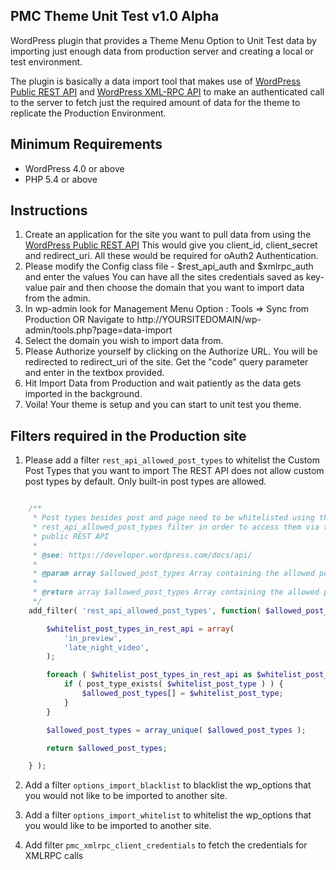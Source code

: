 PMC Theme Unit Test v1.0 Alpha
---------------------------------

WordPress plugin that provides a Theme Menu Option to Unit Test data by importing just enough data from production server and creating a local or test environment.

The plugin is basically a data import tool that makes use of [WordPress Public REST API](https://developer.wordpress.com/docs/api/) and [WordPress XML-RPC API](https://codex.wordpress.org/XML-RPC_WordPress_API/Taxonomies) to make an authenticated call to the server to fetch just the required amount of data for the theme to replicate the Production Environment.

## Minimum Requirements

- WordPress 4.0 or above
- PHP 5.4 or above

## Instructions

1. Create an application for the site you want to pull data from using the [WordPress Public REST API](https://developer.wordpress.com/apps/)
	This would give you client_id, client_secret and redirect_uri.
	All these would be required for oAuth2 Authentication.
2. Please modify the Config class file - $rest_api_auth and $xmlrpc_auth and enter the values
	You can have all the sites credentials saved as key-value pair and then choose the domain that you want to import data from the admin.
3. In wp-admin look for Management Menu Option :  Tools => Sync from Production
			OR
	Navigate to http://YOURSITEDOMAIN/wp-admin/tools.php?page=data-import
4. Select the domain you wish to import data from.
5. Please Authorize yourself by clicking on the Authorize URL. You will be redirected to redirect_uri of the site. Get the "code" query parameter and enter in the textbox provided.
6. Hit Import Data from Production and wait patiently as the data gets imported in the background.
7. Voila! Your theme is setup and you can start to unit test you theme.

## Filters required in the Production site

1. Please add a filter `rest_api_allowed_post_types` to whitelist the Custom Post Types that you want to import
	The REST API does not allow custom post types by default. Only built-in post types are allowed.
```php

	/**
	 * Post types besides post and page need to be whitelisted using the
	 * rest_api_allowed_post_types filter in order to access them via the
	 * public REST API
	 *
	 * @see: https://developer.wordpress.com/docs/api/
	 *
	 * @param array $allowed_post_types Array containing the allowed post_types
	 *
	 * @return array $allowed_post_types Array containing the allowed post_types
	 */
	add_filter( 'rest_api_allowed_post_types', function( $allowed_post_types ) {

		$whitelist_post_types_in_rest_api = array(
			'in_preview',
			'late_night_video',
		);

		foreach ( $whitelist_post_types_in_rest_api as $whitelist_post_type ) {
			if ( post_type_exists( $whitelist_post_type ) ) {
				$allowed_post_types[] = $whitelist_post_type;
			}
		}

		$allowed_post_types = array_unique( $allowed_post_types );

		return $allowed_post_types;

	} );

```

2. Add a filter `options_import_blacklist` to blacklist the wp_options that you would not like to be imported to another site.

3. Add a filter `options_import_whitelist` to whitelist the wp_options that you would like to be imported to another site.

4. Add filter `pmc_xmlrpc_client_credentials` to fetch the credentials for XMLRPC calls



